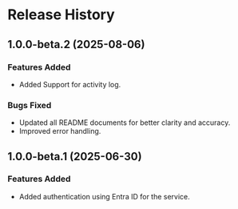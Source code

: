 # Release History

## 1.0.0-beta.2 (2025-08-06)

### Features Added

- Added Support for activity log.

### Bugs Fixed

- Updated all README documents for better clarity and accuracy.
- Improved error handling.

## 1.0.0-beta.1 (2025-06-30)

### Features Added

- Added authentication using Entra ID for the service.
